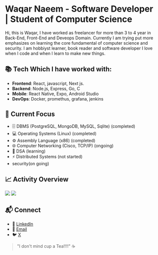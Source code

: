 # Waqar Naeem - Software Developer | Student of Computer Science
Hi, this is Waqar, I have worked as freelancer for more than 3 to 4 year in Back-End, Front-End and Deveops Domain.
Currently I am trying put more emphasizes on learning the core fundamental of computer science and security. I am hobbiyst learner, book reader and software developer I love when I code and when I learn to make new things.

## 📚 Tech Which I have worked with:  
- **Frontend**: React, javascript, Next js.  
- **Backend**: Node.js, Express, Go, C  
- **Mobile**: React Native, Expo, Android Studio  
- **DevOps**: Docker, promethus, grafana, jenkins  

## 🔧 Current Focus
- 🗄️ DBMS (PostgreSQL, MongoDB, MySQL, Sqlite) (completed)
- 💻 Operating Systems (Linux) (completed) 
- ⚙️ Assembly Language (x86) (completed)
- 🌐 Computer Networking (Cisco, TCP/IP) (ongoing)
- 🧮 DSA (learning)
- ⚡ Distributed Systems (not started)
- security(on going)

## 📈 Activity Overview  
![](https://github-readme-stats.vercel.app/api?username=waqarNaeem786&theme=algolia&hide_border=true&show_icons=true&hide=issues)  ![](https://github-readme-stats.vercel.app/api/top-langs/?username=waqarNaeem786&theme=algolia&hide_border=true&layout=compact)

## 📬 Connect  
- 💼 [LinkedIn](https://linkedin.com/in/waqar-naeem-b6a91a194)  
- 📧 [Email](mailto:neutrone04@gmail.com)  
- 🐦 [X](https://x.com/codeWithPikes)  

> "I don't mind cup a Tea!!!!" ☕
